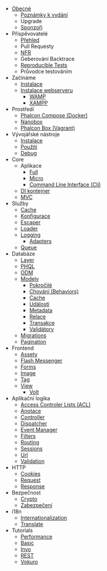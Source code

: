 - [Obecné](/en/[[version]]/introduction) 
    - [Poznámky k vydání](/en/[[version]]/release-notes)
    - Upgrade
    - [Sponzoři](/en/[[version]]/sponsors)
- Přispěvovatelé 
    - [Přehled](/en/[[version]]/contributions)
    - Pull Requesty
    - [NFR](/en/[[version]]/new-feature-request)
    - Geberování Backtrace
    - [Reproducible Tests](/en/[[version]]/reproducible-tests)
    - Průvodce testováním
- Začínáme 
    - [Instalace](/en/[[version]]/installation)
    - [Instalace webserveru](/en/[[version]]/webserver-setup) 
        - [WAMP](/en/[[version]]/webserver-wamp)
        - [XAMPP](/en/[[version]]/webserver-xampp)
- Prostředí 
    - [Phalcon Compose (Docker)](/en/[[version]]/environments-docker)
    - [Nanobox](/en/[[version]]/environments-nanobox)
    - [Phalcon Box (Vagrant)](/en/[[version]]/environments-vagrant)
- Vývojářské nástroje 
    - [Instalace](/en/[[version]]/devtools-installation)
    - [Použití](/en/[[version]]/devtools-usage)
    - [Debug](/en/[[version]]/debug)
- Core 
    - Aplikace 
        - [Full](/en/[[version]]/application)
        - [Micro](/en/[[version]]/application-micro)
        - [Command Line Interface (Cli)](/en/[[version]]/application-cli)
    - [DI kontejner](/en/[[version]]/di)
    - [MVC](/en/[[version]]/mvc)
- Služby 
    - [Cache](/en/[[version]]/cache)
    - [Konfigurace](/en/[[version]]/config)
    - [Escaper](/en/[[version]]/escaper)
    - [Loader](/en/[[version]]/loader)
    - [Logging](/en/[[version]]/logging) 
        - [Adapters](/en/[[version]]/logging#usage)
    - [Queue](/en/[[version]]/queue)
- Databáze 
    - [Layer](/en/[[version]]/db-layer)
    - [PHQL](/en/[[version]]/db-phql)
    - [ODM](/en/[[version]]/db-odm)
    - [Modely](/en/[[version]]/db-models) 
        - [Pokročilé](/en/[[version]]/db-models-advanced)
        - [Chování (Behaviors)](/en/[[version]]/db-models-behaviors)
        - [Cache](/en/[[version]]/db-models-cache)
        - [Události](/en/[[version]]/db-models-events)
        - [Metadata](/en/[[version]]/db-models-metadata)
        - [Relace](/en/[[version]]/db-models-relationships)
        - [Transakce](/en/[[version]]/db-models-transactions)
        - [Validátory](/en/[[version]]/db-models-validators)
    - [Migrations](/en/[[version]]/db-migrations)
    - [Pagination](/en/[[version]]/db-pagination)
- Frontend 
    - [Assety](/en/[[version]]/assets)
    - [Flash Messenger](/en/[[version]]/flash)
    - [Forms](/en/[[version]]/forms)
    - [Image](/en/[[version]]/image)
    - [Tag](/en/[[version]]/tag)
    - [View](/en/[[version]]/views) 
        - [Volt](/en/[[version]]/volt)
- Aplikační logika 
    - [Access Controler Lists (ACL)](/en/[[version]]/acl)
    - [Anotace](/en/[[version]]/annotations)
    - [Controller](/en/[[version]]/controllers)
    - [Dispatcher](/en/[[version]]/dispatcher)
    - [Event Manager](/en/[[version]]/events)
    - [Filters](/en/[[version]]/filter)
    - [Routing](/en/[[version]]/routing)
    - [Sessions](/en/[[version]]/session)
    - [Url](/en/[[version]]/url)
    - [Validation](/en/[[version]]/validation)
- HTTP 
    - [Cookies](/en/[[version]]/cookies)
    - [Request](/en/[[version]]/request)
    - [Response](/en/[[version]]/response)
- Bezpečnost 
    - [Crypto](/en/[[version]]/crypt)
    - [Zabezpečení](/en/[[version]]/security)
- i18n 
    - [Internationalization](/en/[[version]]/i18n)
    - [Translate](/en/[[version]]/translate)
- Tutorials 
    - [Performance](/en/[[version]]/performance)
    - [Basic](/en/[[version]]/tutorial-base)
    - [Invo](/en/[[version]]/tutorial-invo)
    - [REST](/en/[[version]]/tutorial-rest)
    - [Vokuro](/en/[[version]]/tutorial-vokuro)